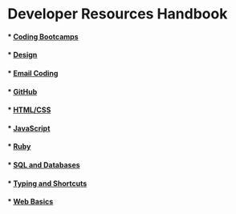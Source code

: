 # Developer Resources Handbook

#### * [Coding Bootcamps](./bootcamps/bootcamps.md)
#### * [Design](./design/design.md)
#### * [Email Coding](./email-coding/email-coding.md)
#### * [GitHub](./github/github.md)
#### * [HTML/CSS](./html-css/html-css.md)
#### * [JavaScript](./js/js.md)
#### * [Ruby](./ruby/ruby.md)
#### * [SQL and Databases](./db/sql-db.md)
#### * [Typing and Shortcuts](./shortcuts/shortcuts.md)
#### * [Web Basics](./web/web.md)
